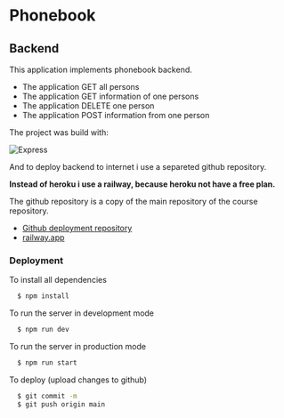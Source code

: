 
# Phonebook
## Backend

This application implements phonebook backend.

* The application GET all persons
* The application GET information of one persons
* The application DELETE one person
* The application POST information from one person

The project was build with:

![Express](https://img.shields.io/badge/Express.js-404D59?style=for-the-badge)

And to deploy backend to internet i use a separeted github repository.

**Instead of heroku i use a railway, because heroku not have a free plan.**

The github repository is a copy of the main repository of the course repository.

* [Github deployment repository](https://github.com/burdas/phonebook-railway)
* [railway.app](https://railway.app)


### Deployment

To install all dependencies

```bash
  $ npm install
```

To run the server in development mode

```bash
  $ npm run dev
```

To run the server in production mode

```bash
  $ npm run start
```

To deploy (upload changes to github)
```bash
  $ git commit -m
  $ git push origin main
```
